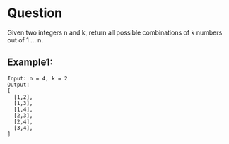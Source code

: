 # Question
Given two integers n and k, return all possible combinations of k numbers out of 1 ... n.

## Example1:
```
Input: n = 4, k = 2
Output:
[
  [1,2],
  [1,3],
  [1,4],
  [2,3],
  [2,4],
  [3,4],
]
```
